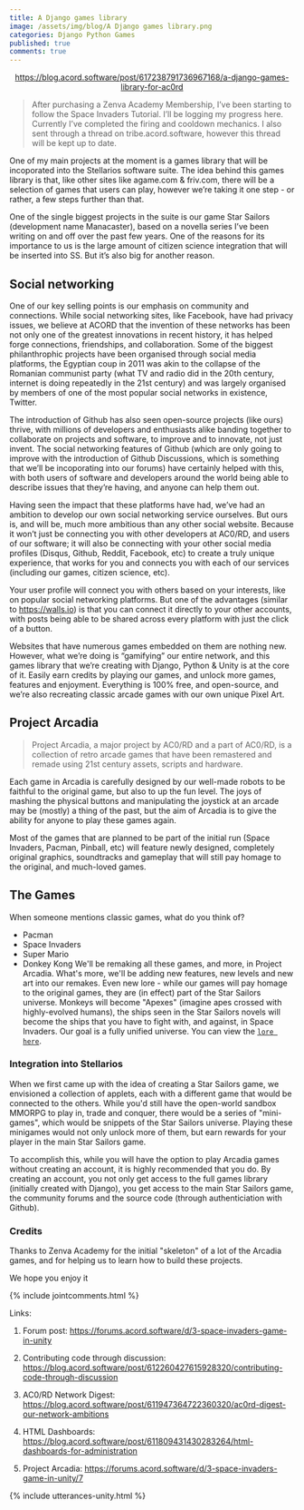 ```yaml
---
title: A Django games library
image: /assets/img/blog/A Django games library.png
categories: Django Python Games
published: true
comments: true
---
```


 <center><div class="tumblr-post" data-href="https://embed.tumblr.com/embed/post/rXPxI5LYyEuBJ9gnDcWo5Q/617238791736967168" data-did="69b286a2a0e25b7e62f0e64679cfaca65a3408d3"><a href="https://blog.acord.software/post/617238791736967168/a-django-games-library-for-ac0rd">https://blog.acord.software/post/617238791736967168/a-django-games-library-for-ac0rd</a></div>  <script async src="https://assets.tumblr.com/post.js"></script></center>

> After purchasing a Zenva Academy Membership, I’ve been starting to follow the Space Invaders Tutorial. I’ll be logging my progress here. Currently I’ve completed the firing and cooldown mechanics. I also sent through a thread on tribe.acord.software, however this thread will be kept up to date.

One of my main projects at the moment is a games library that will be incoporated into the Stellarios software suite. The idea behind this games library is that, like other sites like agame.com & friv.com, there will be a selection of games that users can play, however we’re taking it one step - or rather, a few steps further than that. 

One of the single biggest projects in the suite is our game Star Sailors (development name Manacaster), based on a novella series I’ve been writing on and off over the past few years. One of the reasons for its importance to us is the large amount of citizen science integration that will be inserted into SS. But it’s also big for another reason.

## Social networking
One of our key selling points is our emphasis on community and connections. While social networking sites, like Facebook, have had privacy issues, we believe at ACORD that the invention of these networks has been not only one of the greatest innovations in recent history, it has helped forge connections, friendships, and collaboration. Some of the biggest philanthrophic projects have been organised through social media platforms, the Egyptian coup in 2011 was akin to the collapse of the Romanian communist party (what TV and radio did in the 20th century, internet is doing repeatedly in the 21st century) and was largely organised by members of one of the most popular social networks in existence, Twitter. 

The introduction of Github has also seen open-source projects (like ours) thrive, with millions of developers and enthusiasts alike banding together to collaborate on projects and software, to improve and to innovate, not just invent. The social networking features of Github (which are only going to improve with the introduction of Github Discussions, which is something that we’ll be incoporating into our forums) have certainly helped with this, with both users of software and developers around the world being able to describe issues that they’re having, and anyone can help them out.

Having seen the impact that these platforms have had, we’ve had an ambition to develop our own social networking service ourselves. But ours is, and will be, much more ambitious than any other social website. Because it won’t just be connecting you with other developers at AC0/RD, and users of our software; it will also be connecting with your other social media profiles (Disqus, Github, Reddit, Facebook, etc) to create a truly unique experience, that works for you and connects you with each of our services (including our games, citizen science, etc). 

Your user profile will connect you with others based on your interests, like on popular social networking platforms. But one of the advantages (similar to https://walls.io) is that you can connect it directly to your other accounts, with posts being able to be shared across every platform with just the click of a button. 

Websites that have numerous games embedded on them are nothing new. However, what we’re doing is “gamifying” our entire network, and this games library that we’re creating with Django, Python & Unity is at the core of it. Easily earn credits by playing our games, and unlock more games, features and enjoyment. Everything is 100% free, and open-source, and we’re also recreating classic arcade games with our own unique Pixel Art. 

## Project Arcadia
> Project Arcadia, a major project by AC0/RD and a part of AC0/RD, is a collection of retro arcade games that have been remastered and remade using 21st century assets, scripts and hardware.


Each game in Arcadia is carefully designed by our well-made robots to be faithful to the original game, but also to up the fun level. The joys of mashing the physical buttons and manipulating the joystick at an arcade may be (mostly) a thing of the past, but the aim of Arcadia is to give the ability for anyone to play these games again.

Most of the games that are planned to be part of the initial run (Space Invaders, Pacman, Pinball, etc) will feature newly designed, completely original graphics, soundtracks and gameplay that will still pay homage to the original, and much-loved games. 

## The Games
When someone mentions classic games, what do you think of?
* Pacman
* Space Invaders
* Super Mario
* Donkey Kong
We'll be remaking all these games, and more, in Project Arcadia. What's more, we'll be adding new features, new levels and new art into our remakes. Even new lore - while our games will pay homage to the original games, they are (in effect) part of the Star Sailors universe. Monkeys will become "Apexes" (imagine apes crossed with highly-evolved humans), the ships seen in the Star Sailors novels will become the ships that you have to fight with, and against, in Space Invaders. Our goal is a fully unified universe. You can view the [`lore here`](https://acord.software/stellarios/starsailors#star-sailors-lore). 

### Integration into Stellarios
When we first came up with the idea of creating a Star Sailors game, we envisioned a collection of applets, each with a different game that would be connected to the others. While you'd still have the open-world sandbox MMORPG to play in, trade and conquer, there would be a series of "mini-games", which would be snippets of the Star Sailors universe. Playing these minigames would not only unlock more of them, but earn rewards for your player in the main Star Sailors game.

To accomplish this, while you will have the option to play Arcadia games without creating an account, it is highly recommended that you do. By creating an account, you not only get access to the full games library (initially created with Django), you get access to the main Star Sailors game, the community forums and the source code (through authenticiation with Github). 

### Credits
Thanks to Zenva Academy for the initial "skeleton" of a lot of the Arcadia games, and for helping us to learn how to build these projects.

We hope you enjoy it


{% include jointcomments.html %}


Links:

1. Forum post: https://forums.acord.software/d/3-space-invaders-game-in-unity

2. Contributing code through discussion: https://blog.acord.software/post/612260427615928320/contributing-code-through-discussion

3. AC0/RD Network Digest: https://blog.acord.software/post/611947364722360320/ac0rd-digest-our-network-ambitions

4. HTML Dashboards: https://blog.acord.software/post/611809431430283264/html-dashboards-for-administration

5. Project Arcadia: https://forums.acord.software/d/3-space-invaders-game-in-unity/7

{% include utterances-unity.html %}


<div id="graphcomment"></div>
<script type="text/javascript">

  /* - - - CONFIGURATION VARIABLES - - - */

  // make sure the id is yours
  window.gc_params = {
    graphcomment_id: 'ACORD',

    // if your website has a fixed header, indicate it's height in pixels
    fixed_header_height: 0,
  };

  /* - - - DON'T EDIT BELOW THIS LINE - - - */

  
  (function() {
    var gc = document.createElement('script'); gc.type = 'text/javascript'; gc.async = true;
    gc.src = 'https://graphcomment.com/js/integration.js?' + Math.round(Math.random() * 1e8);
    (document.getElementsByTagName('head')[0] || document.getElementsByTagName('body')[0]).appendChild(gc);
  })();

</script>






<div id="graphcomment-widget"></div>

<script src="https://graphcomment.com/js/widget.js"></script>

<script>
graphcommentWidget(document.getElementById('graphcomment-widget'), {
  "graphcomment_id": null,
  "defaultTab": "last_comments",
  "tabs": [
    "last_comments",
    "top_comments",
    "top_threads"
  ],
  "labels": {
    "last_comments": "",
    "top_comments": "",
    "top_threads": ""
  },
  "period": "90 days",
  "limit": 25,
  "height": null,
  "openLinksNewWindow": true,
  "showVotes": true,
  "locale": "en"
});
</script>
    
<div id="graphcomment"></div>
<script type="text/javascript">

  /* - - - CONFIGURATION VARIABLES - - - */

  // make sure the id is yours
  window.gc_params = {
    graphcomment_id: 'ACORD',

    // if your website has a fixed header, indicate it's height in pixels
    fixed_header_height: 0,
  };

  /* - - - DON'T EDIT BELOW THIS LINE - - - */

  
  (function() {
    var gc = document.createElement('script'); gc.type = 'text/javascript'; gc.async = true;
    gc.src = 'https://graphcomment.com/js/integration.js?' + Math.round(Math.random() * 1e8);
    (document.getElementsByTagName('head')[0] || document.getElementsByTagName('body')[0]).appendChild(gc);
  })();

</script>
